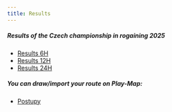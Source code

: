 ```yaml
---
title: Results
---
```


##### Results of the Czech championship in rogaining 2025

* [Results 6H](/files/v6.pdf) 
* [Results 12H](/files/v12.pdf)
* [Results 24H](/files/v24.pdf)

##### You can draw/import your route on Play-Map:
* [Postupy](https://play-map.com/event?id=1076&lang=english)
